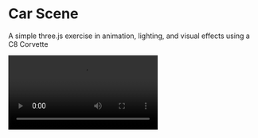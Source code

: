 # Car Scene
A simple three.js exercise in animation, lighting, and visual effects using a C8 Corvette

<video title="Demo" src="https://github.com/user-attachments/assets/766b537c-498b-4eec-8ebf-8c1b0acdd96c" height="auto" width="auto"></video>



